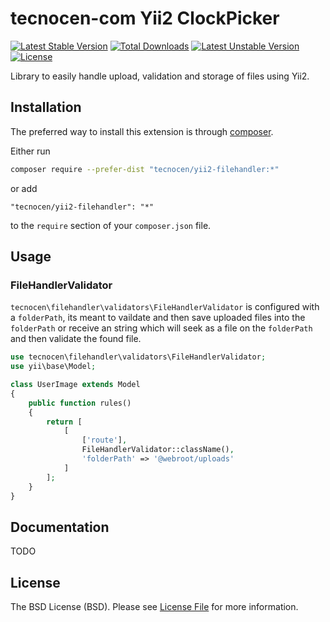 tecnocen-com Yii2 ClockPicker
=========================

[![Latest Stable Version](https://poser.pugx.org/tecnocen-com/yii2-filehandler/v/stable)](https://packagist.org/packages/tecnocen-com/yii2-filehandler) [![Total Downloads](https://poser.pugx.org/tecnocen-com/yii2-filehandler/downloads)](https://packagist.org/packages/tecnocen-com/yii2-filehandler) [![Latest Unstable Version](https://poser.pugx.org/tecnocen-com/yii2-filehandler/v/unstable)](https://packagist.org/packages/tecnocen-com/yii2-filehandler) [![License](https://poser.pugx.org/tecnocen-com/yii2-filehandler/license)](https://packagist.org/packages/tecnocen-com/yii2-filehandler)

Library to easily handle upload, validation and storage of files using Yii2.

## Installation

The preferred way to install this extension is through [composer](http://getcomposer.org/download/).

Either run

```bash
composer require --prefer-dist "tecnocen/yii2-filehandler:*"
```

or add

```
"tecnocen/yii2-filehandler": "*"
```

to the `require` section of your `composer.json` file.

## Usage

### FileHandlerValidator

`tecnocen\filehandler\validators\FileHandlerValidator` is configured with a
`folderPath`, its meant to vaildate and then save uploaded files into the
`folderPath` or receive an string which will seek as a file on the `folderPath`
and then validate the found file.

```php
use tecnocen\filehandler\validators\FileHandlerValidator;
use yii\base\Model;

class UserImage extends Model
{
    public function rules()
    {
        return [
            [
                ['route'],
                FileHandlerValidator::className(),
                'folderPath' => '@webroot/uploads'
            ]
        ];
    }
}
```

## Documentation

TODO

## License

The BSD License (BSD). Please see [License File](LICENSE.md) for more information.
